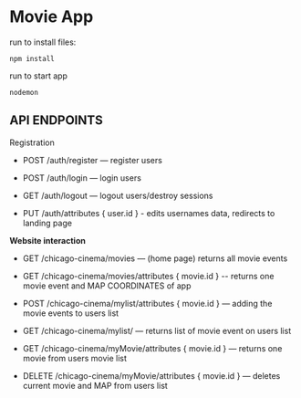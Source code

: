 # Movie App 

run to install files:
```
npm install
```

run to start app
```
nodemon
```
## API ENDPOINTS

Registration

- POST /auth/register — register users

- POST /auth/login  — login users

- GET /auth/logout — logout users/destroy sessions

- PUT /auth/attributes  { user.id } - edits usernames data, redirects to landing page

**Website interaction**

- GET /chicago-cinema/movies —  (home page) returns all movie events 

- GET /chicago-cinema/movies/attributes { movie.id } -- returns one movie event and MAP COORDINATES of app 

- POST /chicago-cinema/mylist/attributes { movie.id } — adding the movie events to users list

- GET /chicago-cinema/mylist/
— returns list of movie event  on users list

- GET /chicago-cinema/myMovie/attributes { movie.id } —  returns one movie from users movie list

- DELETE /chicago-cinema/myMovie/attributes { movie.id } — deletes current movie  and MAP from users list